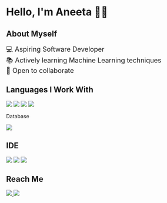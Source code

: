 
<!---
Aneeta-Dutta/Aneeta-Dutta is a ✨ special ✨ repository because its `README.md` (this file) appears on your GitHub profile.
You can click the Preview link to take a look at your changes.
--->
<h1>
    Hello, I'm Aneeta 👩‍💻
</h1>

<h2>
    About Myself
</h2>

<p>
    <font size="4">
      💻 Aspiring Software Developer <br/>
      📚 Actively learning Machine Learning techniques <br/>
      🙌 Open to collaborate
    </font>
</p>

<h2 >
    Languages I Work With
</h2>

<p >
    <img src="https://img.shields.io/badge/c-%2300599C.svg?style=for-the-badge&logo=c&logoColor=white">
    <img src="https://img.shields.io/badge/Java-ED8B00?style=for-the-badge&logo=java&logoColor=white">
    <img src="https://img.shields.io/badge/python%20-%2314354C.svg?&style=for-the-badge&logo=python&logoColor=white">
    <img src="https://img.shields.io/badge/html5-%23E34F26.svg?style=for-the-badge&logo=html5&logoColor=white">
    <p>Database</p><img src="https://img.shields.io/badge/MySQL-00000F?style=for-the-badge&logo=mysql&logoColor=white">
</p>

<h2>IDE</h2>
<p>
    <img src="https://img.shields.io/badge/Visual_Studio-5C2D91?style=for-the-badge&logo=visual%20studio&logoColor=white">
    <img src="https://img.shields.io/badge/sublime_text-%23575757.svg?&style=for-the-badge&logo=sublime-text&logoColor=important">
    <img src="https://img.shields.io/badge/Colab-F9AB00?style=for-the-badge&logo=googlecolab&color=525252">
 </p>
 
<h2>Reach Me</h2>
<p>
    <a href="mailto:aneetadutta774@gmail.com">
        <img src="https://img.shields.io/badge/Gmail-D14836?style=for-the-badge&logo=gmail&logoColor=white">
    </a>
    <a href="https://www.linkedin.com/in/aneeta-dutta">
        <img src="https://img.shields.io/badge/linkedin-%230077B5.svg?style=for-the-badge&logo=linkedin&logoColor=white">
    </a>
</p>
